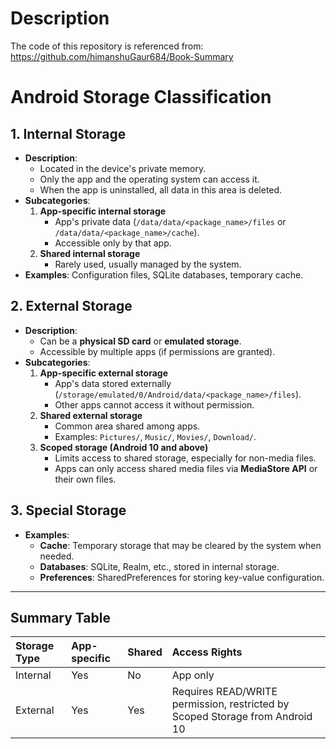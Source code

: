 # Description
The code of this repository is referenced from: https://github.com/himanshuGaur684/Book-Summary

# Android Storage Classification

## 1. Internal Storage

-   **Description**:
    -   Located in the device's private memory.
    -   Only the app and the operating system can access it.
    -   When the app is uninstalled, all data in this area is deleted.
-   **Subcategories**:
    1.  **App-specific internal storage**
        -   App's private data (`/data/data/<package_name>/files` or
            `/data/data/<package_name>/cache`).
        -   Accessible only by that app.
    2.  **Shared internal storage**
        -   Rarely used, usually managed by the system.
-   **Examples**: Configuration files, SQLite databases, temporary
    cache.

## 2. External Storage

-   **Description**:
    -   Can be a **physical SD card** or **emulated storage**.
    -   Accessible by multiple apps (if permissions are granted).
-   **Subcategories**:
    1.  **App-specific external storage**
        -   App's data stored externally
            (`/storage/emulated/0/Android/data/<package_name>/files`).
        -   Other apps cannot access it without permission.
    2.  **Shared external storage**
        -   Common area shared among apps.
        -   Examples: `Pictures/`, `Music/`, `Movies/`, `Download/`.
    3.  **Scoped storage (Android 10 and above)**
        -   Limits access to shared storage, especially for non-media
            files.
        -   Apps can only access shared media files via **MediaStore
            API** or their own files.

## 3. Special Storage

-   **Examples**:
    -   **Cache**: Temporary storage that may be cleared by the system
        when needed.
    -   **Databases**: SQLite, Realm, etc., stored in internal storage.
    -   **Preferences**: SharedPreferences for storing key-value
        configuration.

------------------------------------------------------------------------

## Summary Table

 | Storage Type       | App-specific      |  Shared   |   Access Rights         |
 | :------------------|:------------------|:----------|:------------------------|
 | Internal           |      Yes          |   No      |   App only              |
 | External           |      Yes          |   Yes     |   Requires READ/WRITE permission, restricted by Scoped Storage from Android 10 |

